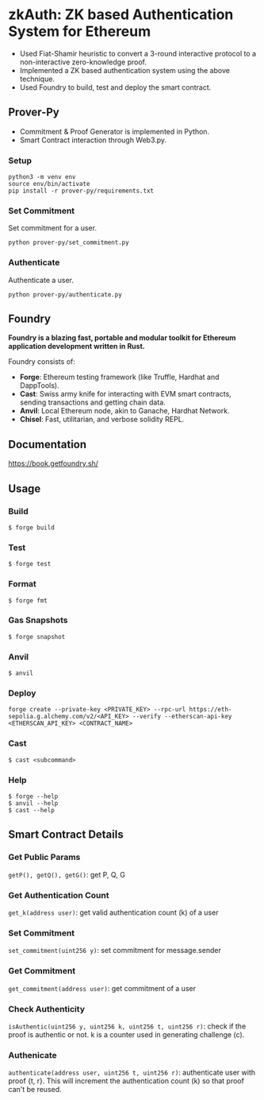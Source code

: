 # zkAuth: ZK based Authentication System for Ethereum

- Used Fiat-Shamir heuristic to convert a 3-round interactive protocol to a non-interactive zero-knowledge proof.
- Implemented a ZK based authentication system using the above technique.
- Used Foundry to build, test and deploy the smart contract.

## Prover-Py

- Commitment & Proof Generator is implemented in Python.
- Smart Contract interaction through Web3.py.

### Setup

```shell
python3 -m venv env
source env/bin/activate
pip install -r prover-py/requirements.txt
```

### Set Commitment

Set commitment for a user.

```shell
python prover-py/set_commitment.py
```

### Authenticate

Authenticate a user.

```shell
python prover-py/authenticate.py
```

## Foundry

**Foundry is a blazing fast, portable and modular toolkit for Ethereum application development written in Rust.**

Foundry consists of:

-   **Forge**: Ethereum testing framework (like Truffle, Hardhat and DappTools).
-   **Cast**: Swiss army knife for interacting with EVM smart contracts, sending transactions and getting chain data.
-   **Anvil**: Local Ethereum node, akin to Ganache, Hardhat Network.
-   **Chisel**: Fast, utilitarian, and verbose solidity REPL.

## Documentation

https://book.getfoundry.sh/

## Usage

### Build

```shell
$ forge build
```

### Test

```shell
$ forge test
```

### Format

```shell
$ forge fmt
```

### Gas Snapshots

```shell
$ forge snapshot
```

### Anvil

```shell
$ anvil
```

### Deploy

```shell
forge create --private-key <PRIVATE_KEY> --rpc-url https://eth-sepolia.g.alchemy.com/v2/<API_KEY> --verify --etherscan-api-key <ETHERSCAN_API_KEY> <CONTRACT_NAME>
```

### Cast

```shell
$ cast <subcommand>
```

### Help

```shell
$ forge --help
$ anvil --help
$ cast --help
```

## Smart Contract Details

### Get Public Params

```getP(), getQ(), getG()```: get P, Q, G

### Get Authentication Count

```get_k(address user)```: get valid authentication count (k) of a user

### Set Commitment

```set_commitment(uint256 y)```: set commitment for message.sender

### Get Commitment

```get_commitment(address user)```: get commitment of a user

### Check Authenticity

```isAuthentic(uint256 y, uint256 k, uint256 t, uint256 r)```: check if the proof is authentic or not. k is a counter used in generating challenge (c).

### Authenicate

```authenticate(address user, uint256 t, uint256 r)```: authenticate user with proof {t, r}. This will increment the authentication count (k) so that proof can't be reused.
